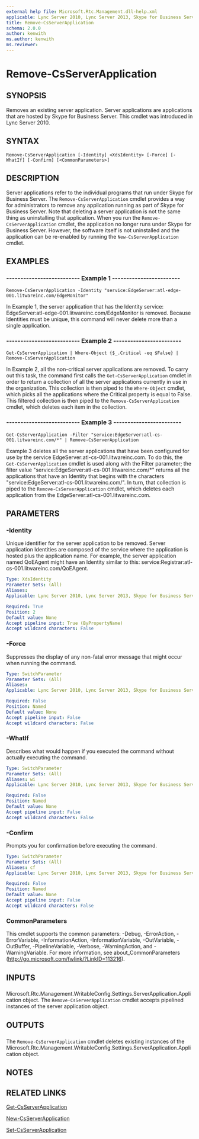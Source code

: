 ```yaml
---
external help file: Microsoft.Rtc.Management.dll-help.xml
applicable: Lync Server 2010, Lync Server 2013, Skype for Business Server 2015, Skype for Business Server 2019
title: Remove-CsServerApplication
schema: 2.0.0
author: kenwith
ms.author: kenwith
ms.reviewer:
---
```


# Remove-CsServerApplication

## SYNOPSIS
Removes an existing server application.
Server applications are applications that are hosted by Skype for Business Server.
This cmdlet was introduced in Lync Server 2010.


## SYNTAX

```
Remove-CsServerApplication [-Identity] <XdsIdentity> [-Force] [-WhatIf] [-Confirm] [<CommonParameters>]
```

## DESCRIPTION
Server applications refer to the individual programs that run under Skype for Business Server.
The `Remove-CsServerApplication` cmdlet provides a way for administrators to remove any application running as part of Skype for Business Server.
Note that deleting a server application is not the same thing as uninstalling that application.
When you run the `Remove-CsServerApplication` cmdlet, the application no longer runs under Skype for Business Server.
However, the software itself is not uninstalled and the application can be re-enabled by running the `New-CsServerApplication` cmdlet.


## EXAMPLES

### -------------------------- Example 1 ------------------------
```
Remove-CsServerApplication -Identity "service:EdgeServer:atl-edge-001.litwareinc.com/EdgeMonitor"
```

In Example 1, the server application that has the Identity service: EdgeServer:atl-edge-001.litwareinc.com/EdgeMonitor is removed.
Because Identities must be unique, this command will never delete more than a single application.


### -------------------------- Example 2 ------------------------
```
Get-CsServerApplication | Where-Object {$_.Critical -eq $False} | Remove-CsServerApplication
```

In Example 2, all the non-critical server applications are removed.
To carry out this task, the command first calls the `Get-CsServerApplication` cmdlet in order to return a collection of all the server applications currently in use in the organization.
This collection is then piped to the `Where-Object` cmdlet, which picks all the applications where the Critical property is equal to False.
This filtered collection is then piped to the `Remove-CsServerApplication` cmdlet, which deletes each item in the collection.


### -------------------------- Example 3 ------------------------
```
Get-CsServerApplication -Filter "service:EdgeServer:atl-cs-001.litwareinc.com/*" | Remove-CsServerApplication
```

Example 3 deletes all the server applications that have been configured for use by the service EdgeServer:atl-cs-001.litwareinc.com.
To do this, the `Get-CsServerApplication` cmdlet is used along with the Filter parameter; the filter value "service:EdgeServer:atl-cs-001.litwareinc.com/*" returns all the applications that have an Identity that begins with the characters "service:EdgeServer:atl-cs-001.litwareinc.com/".
In turn, that collection is piped to the `Remove-CsServerApplication` cmdlet, which deletes each application from the EdgeServer:atl-cs-001.litwareinc.com.


## PARAMETERS

### -Identity
Unique identifier for the server application to be removed.
Server application Identities are composed of the service where the application is hosted plus the application name.
For example, the server application named QoEAgent might have an Identity similar to this: service:Registrar:atl-cs-001.litwareinc.com/QoEAgent.

```yaml
Type: XdsIdentity
Parameter Sets: (All)
Aliases: 
Applicable: Lync Server 2010, Lync Server 2013, Skype for Business Server 2015, Skype for Business Server 2019

Required: True
Position: 2
Default value: None
Accept pipeline input: True (ByPropertyName)
Accept wildcard characters: False
```

### -Force
Suppresses the display of any non-fatal error message that might occur when running the command.

```yaml
Type: SwitchParameter
Parameter Sets: (All)
Aliases: 
Applicable: Lync Server 2010, Lync Server 2013, Skype for Business Server 2015, Skype for Business Server 2019

Required: False
Position: Named
Default value: None
Accept pipeline input: False
Accept wildcard characters: False
```

### -WhatIf
Describes what would happen if you executed the command without actually executing the command.

```yaml
Type: SwitchParameter
Parameter Sets: (All)
Aliases: wi
Applicable: Lync Server 2010, Lync Server 2013, Skype for Business Server 2015, Skype for Business Server 2019

Required: False
Position: Named
Default value: None
Accept pipeline input: False
Accept wildcard characters: False
```

### -Confirm
Prompts you for confirmation before executing the command.

```yaml
Type: SwitchParameter
Parameter Sets: (All)
Aliases: cf
Applicable: Lync Server 2010, Lync Server 2013, Skype for Business Server 2015, Skype for Business Server 2019

Required: False
Position: Named
Default value: None
Accept pipeline input: False
Accept wildcard characters: False
```

### CommonParameters
This cmdlet supports the common parameters: -Debug, -ErrorAction, -ErrorVariable, -InformationAction, -InformationVariable, -OutVariable, -OutBuffer, -PipelineVariable, -Verbose, -WarningAction, and -WarningVariable. For more information, see about_CommonParameters (http://go.microsoft.com/fwlink/?LinkID=113216).

## INPUTS

###  
Microsoft.Rtc.Management.WritableConfig.Settings.ServerApplication.Application object.
The `Remove-CsServerApplication` cmdlet accepts pipelined instances of the server application object.

## OUTPUTS

###  
The `Remove-CsServerApplication` cmdlet deletes existing instances of the Microsoft.Rtc.Management.WritableConfig.Settings.ServerApplication.Application object.

## NOTES

## RELATED LINKS

[Get-CsServerApplication](Get-CsServerApplication.md)

[New-CsServerApplication](New-CsServerApplication.md)

[Set-CsServerApplication](Set-CsServerApplication.md)

